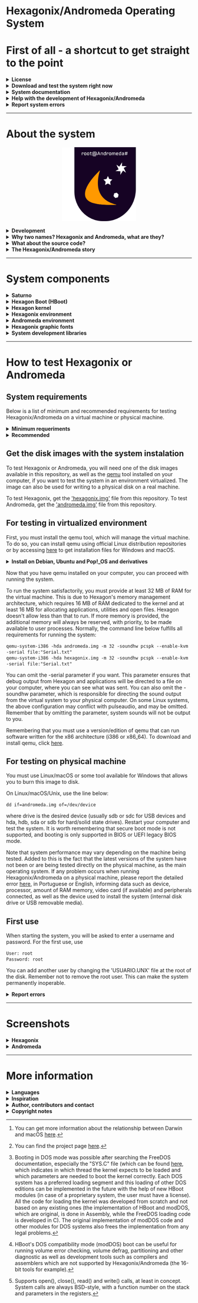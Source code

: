 <!--

Version of this file: 5.0

Copyright © 2021-2022 Felipe Miguel Nery Lunkes
All rights reserved.

-->

# Hexagonix/Andromeda Operating System

# First of all - a shortcut to get straight to the point

<details title="License" align='left'>
<br>
<summary align='left'><strong>License</strong></summary>

Hexagonix Operating System

BSD 3-Clause License

Copyright (c) 2015-2022, Felipe Miguel Nery Lunkes
All rights reserved.

Redistribution and use in source and binary forms, with or without
modification, are permitted provided that the following conditions are met:

1. Redistributions of source code must retain the above copyright notice, this
   list of conditions and the following disclaimer.

2. Redistributions in binary form must reproduce the above copyright notice,
   this list of conditions and the following disclaimer in the documentation
   and/or other materials provided with the distribution.

3. Neither the name of the copyright holder nor the names of its
   contributors may be used to endorse or promote products derived from
   this software without specific prior written permission.

THIS SOFTWARE IS PROVIDED BY THE COPYRIGHT HOLDERS AND CONTRIBUTORS "AS IS"
AND ANY EXPRESS OR IMPLIED WARRANTIES, INCLUDING, BUT NOT LIMITED TO, THE
IMPLIED WARRANTIES OF MERCHANTABILITY AND FITNESS FOR A PARTICULAR PURPOSE ARE
DISCLAIMED. IN NO EVENT SHALL THE COPYRIGHT HOLDER OR CONTRIBUTORS BE LIABLE
FOR ANY DIRECT, INDIRECT, INCIDENTAL, SPECIAL, EXEMPLARY, OR CONSEQUENTIAL
DAMAGES (INCLUDING, BUT NOT LIMITED TO, PROCUREMENT OF SUBSTITUTE GOODS OR
SERVICES; LOSS OF USE, DATA, OR PROFITS; OR BUSINESS INTERRUPTION) HOWEVER
CAUSED AND ON ANY THEORY OF LIABILITY, WHETHER IN CONTRACT, STRICT LIABILITY,
OR TORT (INCLUDING NEGLIGENCE OR OTHERWISE) ARISING IN ANY WAY OUT OF THE USE
OF THIS SOFTWARE, EVEN IF ADVISED OF THE POSSIBILITY OF SUCH DAMAGE.

</details>

<details title="Download and test the system right now" align='left'>
<br>
<summary align='left'><strong>Download and test the system right now</strong></summary>

At [end of this file](https://github.com/hexagonix/hexagonix/blob/main/README.pt.md#como-testar-o-hexagonix-ou-o-andromeda) you will find a tutorial to run the Hexagonix/Andromeda on your computer, either in a virtualized or native version. Remember that it is necessary to have an x86 architecture computer or an emulator, if you are using a device of another architecture for testing.

You can go to the [releases](https://github.com/hexagonix/hexagonix/releases) session for stable system releases. You can access the Hexagonix/Andromeda [release announcement](REL.en.md) file. Whenever possible, get the latest release and download the available .img images or the complete package in zip format. The versions available directly in this repository are always development versions (beta and release candidate), which can also be run and are minimally functional. At the end of each development cycle, the final versions will be available in the [releases](https://github.com/hexagonix/hexagonix/releases) session.

</details>

<details title="System documentation" align='left'>
<br>
<summary align='left'><strong>System documentation</strong></summary>

* [System Documentation (under construction)](https://github.com/hexagonix/Doc)

</details>

<details title="Help with the development of Hexagonix/Andromeda" align='left'>
<br>
<summary align='left'><strong>Help with the development of Hexagonix/Andromeda</strong></summary>

If you have knowledge of writing x86 assembly code and would like to help develop the system, feel free to send me an email! See [here](https://github.com/hexagonix/hexagonix/blob/main/README.en.md#author--contact) how to contact me!

</details>

<details title="Report system errors" align='left'>
<br>
<summary align='left'><strong>Report system errors</strong></summary>

You can report system errors [here](https://github.com/hexagonix/hexagonix/blob/main/README.en.md#reportar-errors).

</details>

<hr>

# About the system

<p align="center">
<img src="https://github.com/hexagonix/Doc/blob/main/Img/Hexagonix.png" width="200" height="200">
</p>

<details title="Development" align='left'>
<br>
<summary align='left'><strong>Development</strong></summary>

Hexagonix/Andromeda and all its components have been developed since 2015 and were written completely in Assembly language.

</details>

<details title="Why two names? Hexagonix and Andromeda, what are they?" align='left'>
<br>
<summary align='left'><strong>Why two names? Hexagonix and Andromeda, what are they?</strong></summary>

In the beginning, Andromeda was intended to be a complete operating system, composed of the kernel, libraries, graphical and text interface and utilities. Later, with the passage of time and the change in approach to the architecture and objectives of the system, the components were separated and became independent projects in terms of functioning, organization and development. As you will see below, the Andromeda core was separated from the rest of the Andromeda code tree, becoming an independent project, even given a name, Hexagon. From then on, the idea arose of making the composition of the system more flexible and allowing the development of distributions, as in GNU/Linux. In this way, distributions of Hexagon could be created, grouping the necessary components for the basic functioning (Hexagonix) and allowing the extension of the system if necessary, with new components, modules and utilities, being the userland defined in each case. With the change of architecture of the system itself, with the core approaching a Unix-like architecture, new utilities in Unix style and syntax were developed and kept separate, in another project. From the original Andromeda project we have the Andromeda-specific applications and graphics libraries. A base system was then created, which by itself can already be fully executed, and became the base of Andromeda. This base system is called Hexagonix, and it consists of the HBoot boot loader, the Hexagon kernel, the shell, Unix environment libraries (here called Hexagonix environment) and Unix utilities. This system is fully functional, but lacks graphical resources and applications developed for the Andromeda environment. In this way, Andromeda stands out for being one more layer built on top of Hexagonix, with graphics resources, a graphics library and utilities that work on top of Hexagonix and extend its function. This built environment was named the Andromeda environment. To meet different needs, the two distributions will always be kept. Both versions are functional and can be used depending on the desired end use. In summary, both Hexagonix and Andromeda are distributions of the Hexagon kernel, differing in the components included.

To better understand this distribution model, a suitable example would be what happens with macOS (Apple)[^1]. macOS is a Unix-like operating system built on top of Darwin, a free operating system composed of the XNU kernel, libraries and utilities, adding on top of Darwin the Aqua graphical interface and other applications and utilities developed by Apple and other vendors. The Darwin environment is easily accessed and observed through macOS, such as using the terminal, for example. Darwin is a complete and functional system, but it lacks some graphical resources, for example, which are only distributed together with macOS. In this analogy, we have macOS as Andromeda and Darwin as Hexagonix.

</details>

<details title="What about the source code?" align='left'>
<br>
<summary align='left'><strong>What about the source code?</strong></summary>

The project's source code has now been made publicly available. The kernel code and Unix-like utilities and Andromeda applications are available, as well as the source package that makes up HBoot. Disk images with both Hexagonix and Andromeda are now available and free to distribute. Please note the [license](LICENSE) available in this repository for more information. It is worth mentioning that the license of each code package that makes up the system (Hexagon, HBoot, Hexagonix utilities, Andromeda utilities, fonts and other components) may vary. Each package can be released with a different license type (like GPL, MIT or BSD, for example). Keep an eye on each license in the respective repositories. Components that are not available in the official repository are still closed source, governed by a proprietary Hexagonix license, which can be found [here](https://github.com/hexagonix/Doc/blob/main/LICENSES/Hexagonix ).

</details>

<details title="The Hexagonix/Andromeda story" align='left'>
<br>
<summary align='left'><strong>The Hexagonix/Andromeda story</strong></summary>

Andromeda started as an implementation in a structure similar to DOS-like systems, with an interpreter with built-in commands with names, syntax and results similar to a generic DOS. The command interpreter presented file manipulation and other commands internally, as in conventional DOS systems. Disk drives were also defined as letters. Later, there was a growing interest and fascination in the functioning of Unix systems and all the code was rewritten or adapted to make the System kernel a Unix-like kernel. All System components, as in DOS, were kept in a single tree until then. With Andromeda version 1.5, codenamed "Unix-like", the kernel has been heavily modified and rewritten to fit the Unix philosophy. Changes even included the way devices were handled, writing a hardware abstraction layer managing devices as files, and adding open(), close(), write() and to read(). The Unix-based utilities were also written, removing commands from the default interpreter, which was rewritten to make way for a Unix-like shell. The internal commands were moved to the utilities, which now have a Unix-style structure and syntax. The rest of the utilities, such as mount, were written already taking advantage of the open() call, which is also used to mount volume, in addition to opening ordinary files from the volume. The open() call is also used to start other peripherals such as serial and parallel ports. The write() call also works with devices and files, as well as close(). A VFS (Virtual File System) was also introduced, which will support multiple file systems in the future and make file management transparent to the System, programmers and users. Also included are new hardware management functions and many improvements and bug fixes. The System gains new Unix utilities until the present moment. After this change in the proposal and architecture, the components were separated and allocated to specific projects. The union of these components forms the operating system. In the case of Hexagonix, we have HBoot, Hexagon, shell, Unix libraries and applications, while Andromeda extends Hexagonix, incorporating other libraries and applications that use them.

</details>

<hr>

# System components

<details title="Saturno" align='left'>
<br>
<summary align='left'><strong>Saturno</strong></summary>

The first component of Hexagonix/Andromeda is Saturno. It is responsible for taking control of the boot process performed by the BIOS/UEFI and looking in the volume for the second boot stage. For that, it implements a driver for reading a FAT16 file system. The second boot stage (see below) can implement drivers for other filesystems and is responsible for finding Hexagon, loading HBoot modules or loading a compatible DOS-like system (BETA version).

</details>

<details title="Hexagon Boot (HBoot)" align='left'>
<br>
<summary align='left'><strong>Hexagon Boot (HBoot)</strong></summary>

Hexagon Boot (HBoot) is a component designed to allow the Hexagon kernel to boot. Until then, initialization was performed by just one stage, which defined a very basic environment, loaded Hexagon into memory and immediately executed it, providing a very limited set of parameters. This is due to the fact that the code of this stage is restricted to 512 bytes, which limits the performance of several tests and data processing. With HBoot, it was possible to expand the number of tasks performed before running Hexagon, as well as the possibility to provide more information about the device and boot environment. This is particularly important to allow the creation of a device tree that Hexagon can use to decide how to handle each identified device. HBoot is able to check which disk drives are available on the machine, emit a boot tone, obtain the amount of available RAM memory installed and allow or not to proceed with the boot process according to this information. If no user interaction is detected (within 3 seconds after HBoot is started and messages are displayed to the user), HBoot will perform additional tests to verify the device's ability to run the system and will load and run Hexagon (present in a file on the volume named **HEXAGON.SIS**). After loading, HBoot transfers control to Hexagon, which is initialized and stores the data provided by HBoot in the kernel environment.

### How to interact with HBoot

Interaction with HBoot takes place by pressing the F8 key after booting and displaying messages on the screen. HBoot waits for 3 seconds for any interaction and, if none has occurred, it continues executing the boot protocol. The interaction with HBoot can be interesting to load modules in the HBoot format, provide boot parameters to Hexagon, load a DOS-type system whose files are present on the same volume or even load HAPP images from other cores (if the developer wants to use the HBoot implementation in your project). Below, see some more details of additional and diagnostic functions that can be performed via interaction with HBoot before loading Hexagonix.

<p align="center">
<img src="https://github.com/hexagonix/Doc/blob/main/Img/HBoot.png" width="600" height="500">
</p>

### Other functions available (HBot and modDOS modules)

#### HBoot Modules

HBoot allows loading modules in HBoot format, which may be useful in the future to allow hardware tests such as memory and disk tests if modules are available on disk. Modules can also be used to extend HBoot functions. The format specification is now available and an example can be found below. These modules can be used to test specific devices, obtain hardware information, or load files into file systems not originally supported by HBoot.

##### HBoot modules already implemented

HBoot modules have been developed to extend the functionality of HBoot. So far these are:

* Spartan: model implementation of an HBoot module. Displays a message on the screen and prompts the user to press any key to restart the computer and launch Hexagonix.
* x86-Detect: Computer hardware initialization and diagnostics module. This module detects available storage drives, checks for minimum computer requirements for running Hexagon (such as RAM and processor), detects and initializes serial and parallel ports, and displays to the user whether or not the device can run Hexagonix. In the future, it will be used to find other installed operating systems, perform RAM and disk performance tests, and find and configure PCI devices. A quickboot entry for x86-Detect can be permanently added to HBoot, for easier execution with fewer steps.

<p align="center">
<img src="https://github.com/hexagonix/Doc/blob/main/Img/x86-Detect.png" width="600" height="500">
</p>

#### Load a DOS-like operating system with modDOS

In the context of Hexagonix development, HBoot can also load and run the FreeDOS[^2] open source operating system core, so that established and robust utility tools that run in a DOS environment can run on top of the volume and files. Hexagonix/Andromeda. This function is performed by an HBoot module (modDOS) which, until now, has been integrated into HBoot as a module library, already containing all the necessary structure to be an independent module. Going forward, the plan is for this library/module to be removed from HBoot and kept as a separate module, removing complexity and code from HBoot. For performance, at this point, modDOS is still kept in the HBoot source tree. FreeDOS was chosen because of several interesting features that facilitate the necessary implementation in modDOS. Firstly, the system kernel is contained in a single file, usually "KERNEL.SYS"[^3] (although in the context of modDOS, the filename is not important, as it will not be booted by the project initiator FreeDOS, which hopes to find a file with that name), in addition to its free distribution. On the other hand, other DOS-type systems, such as MS-DOS (especially in its version prior to 7.0), can use more than one file on the disk, as well as requiring these files to be in defined locations and to be contiguous on the disk. This defined location requirement cannot be satisfied here, as the installation of a copy of the DOS system takes place already on a Hexagonix partition. Installing a DOS system is optional and modDOS makes running this type of system easier, requiring only a copy of the kernel, command interpreter and other utilities desired on a Hexagonix partition. Furthermore, using a free distribution system removes any licensing issues. Installing a DOS system together with Hexagonix/Andromeda allows DOS tools to be used to perform specific tasks in this environment or to add functions and utilities that are not yet available or finished for use in Hexagonix, such as a disk partitioning utility, for example. example [^4]. If the FreeDOS system components are not present on the disk (copying the FreeDOS files is not part of the standard installation and image), booting in DOS compatibility mode will not occur.

### HBoot module example

Below you can find an example implementation of the HBoot module (HBoot module specification v2.0):

```assembly
;;*************************************************************************************
;;
;;
;; HBoot module
;;
;; Hexagon® Boot - HBoot
;;
;; Copyright © 2020-2022 Felipe Miguel Nery Lunkes
;; All rights reserved
;;
;;*************************************************************************************

use16

;; The module must have a special HBoot image header
;; It's 6 bytes, with signature (magic number) and target architecture

headerHBoot:

.signature: db "HBOOT" ;; Signature, 5 bytes
.architecture: db 01h ;; Architecture (i386), 1 byte
.Modversion: db 01h ;; Version, with 1 byte
.subverMod: db 00h ;; Subversion, with 1 byte
.modname: db "NAME " ;; Module name, 8 bytes

;; Configure stack and pointer

    cli ;; disable interrupts
    
    mov ax, 0x2000 ;; Define stack registers here
    mov ss, ax
    mov sp, 0
    
    sti;; enable interrupts
     
    clc

    mov ax, 0x2000 ;; Define segment registers here
    mov ds, ax
    move es, ax
    
    sti;; Enable interrupts

;; your code here

```

### Supported file systems

* FAT16B
* FAT12 (under development)

New file systems will be implemented in the future, including their support through HBoot modules.

### Report bugs

HBoot has gained a lot of complexity since the beginning of its development in 2020. Due to this increase in code and the nature of its operation (16-bit), bugs can be found. They can be reported in the repository or by email, available at the end of this file.

</details>

<details title="Hexagon kernel" align='left'>
<br>
<summary align='left'><strong>Hexagon kernel</strong></summary>

### Which is

Hexagon is a monolithic kernel running in 32-bit protected mode, designed with the PC architecture in mind (x86). It's a kernel written from scratch, aiming for the speed and compatibility of modern hardware but also being able to run on older hardware (like a Pentium III). At the moment, it guarantees a single-user environment, despite the use of virtual terminals, and single-tasking, despite the ability to load, keep in memory and control more than one process, in an execution stack. In the future, the kernel may support running multiple processes in preemptive multitasking. Hexagon is a Unix-like kernel and tries to implement POSIX compatibility, although far from it, and forms the basis of the Hexagonix/Andromeda Operating System, although independent of it. It runs executable images in the HAPP format, developed exclusively for Hexagon. Hexagon also implements a very sophisticated API accessible through a system call.

<p align="center">
<img src="https://github.com/hexagonix/Doc/blob/main/Img/LogoHexagon.png" width="250" height="250">
</p>

### History

The kernel was initially designed and written aiming at a structure and operation close to DOS (Disk Operating System) systems, such as MS-DOS, in the years 2015 to 2017. Therefore, many system calls and device names followed a syntax and names FROM. Over time, there was an interest in bringing the then core of Andromeda, which at that time had no name and was kept together with the distribution's code, closer to a structure and functioning closer to Unix-like systems, such as BSD or Linux. , for example. In this way, many parts of the kernel were re-implemented with the new purpose in mind. The core code was separated from the rest of the System and became independent, both in terms of development and operation, in addition to gaining a name, Hexagon. A hardware abstraction layer was written with the inclusion of system calls known in the Unix world, such as open(), close(), read() and write()[^5]. Devices were named and disk drives changed from DOS naming to Unix device names. The kernel then proceeds to follow a known initialization process, executing, with PID 1, the first user process, init, which then loads the rest of the components. Unix-like utilities were then written that used the kernel's Unix-like API, and several Unix-like tools have been written since then (2017 onwards).

### The HAPP executable format

The HAPP executable image format was developed for Hexagon to allow the development of images that can be verified and validated for architecture and minimum kernel versions necessary for correct execution. The header also stores important information, allowing the developer to directly add an entry point, regardless of where it is inside the image, something that should have been redirected earlier when the executable image was in pure binary format. The HAPP image also allows you to validate that the image to be loaded is really an executable image, preventing unsupported files from being executed, even if they are not even executable files. It also allows the system to check code dependencies, such as the aforementioned architecture, as well as Hexagon version numbers, which must be equal to or greater than the minimum specified by the header. All HAPP images must have this full header, including reserved sessions, in order to function correctly in later versions of the System. HAPP images are always 32-bit. For 16-bit images, the system uses the HBoot header implementation (implementation found in system boot modules).

In Assembly language, the system development language, the header, in its 2.0 specification:

```assembly
headerAPP:

.signature: db "HAPP" ;; Signature
.architecture: db 01h ;; Architecture (i386 = 01h)
.MinimumVersion: db 8 ;; Minimal version of Hexagon
.Minimum subversion: db 40 ;; Minimal Hexagon Subversion
.inputpoint: dd ;; Input point offset (reference to main function here)
.ImageType: db 01h ;; Executable image type (executable = 01h)
.reserved0: dd 0 ;; Reserved (Dword)
.reserved1: db 0 ;; Reserved (Byte)
.reserved2: db 0 ;; Reserved (Byte)
.reserved3: db 0 ;; Reserved (Byte)
.reserved4: dd 0 ;; Reserved (Dword)
.reserved5: dd 0 ;; Reserved (Dword)
.reserved6: dd 0 ;; Reserved (Dword)
.reserved7: db 0 ;; Reserved (Byte)
.reserved8: dw 0 ;; Reserved (Word)
.reserved9: dw 0 ;; Reserved (Word)
.reserved10: dw 0 ;; Reserved (Word)
```

Applications for Hexagonix/Andromeda can be developed in Assembly, so far, using the assembler of your choice (provided it can generate x86 code). Libraries for application development, containing macros, functions and system calls, can be found [here (libasm)](https://github.com/hexagonix/libasm) and are designed to work with assemblers [fasm]( https://flatassembler.net/) and [nasm](https://www.nasm.us/). When accessing the **libasm** repository, you will have access to the libraries divided according to the support of a specific assembler. Support for more assemblers may be added in the future. A C library (libc) is also in the pipeline for the near future.

Below, an implementation of a small application written as an example, which uses the Hexagon header and system calls, written in x86 assembly language in Intel syntax and assembled with the help of the flat assembler (FASM). Note that to request access to Hexagon calls, this application must import the **hexagon.s** file from libasm (depending on the chosen assembler. In this case, fasm/hexagon.s). This application sends a message to the terminal and then exits. You can get more information about the HAPP format specification in the HAPP library of [libasm for fasm](https://github.com/hexagonix/libasm/blob/main/fasm/HAPP.s) or [libasm for nasm]( https://github.com/hexagonix/libasm/blob/main/nasm/HAPP.s). Below you can get more information about system calls.

```assembly
;; This is a template for building a text mode app for
;; the Hexagonix/Andromeda!
;;
;; Written by Felipe Miguel Nery Lunkes on 12/04/2020
;;
;; You can generate an executable HAPP image using the assembler
;; FASM. To do this, use the command line below:
;;
;; fasmX tapp.asm
;; or
;; fasmX tapp.asm tapp.app

format binary as "app" ;; Defines the format and extension of the generated file

use32

;; Header can be set directly like this and filled in manually
;; or through a macro available in the HAPP.s library, from libasm.
;; Below is manual implementation (which should be discouraged as it
;; API changes would lead to manual changes to all sources. That
;; does not occur with the use of the library, which, when updated,
;; to make all sources compatible, automating the process).

headerAPP:

.signature: db "HAPP" ;; Signature
.architecture: db 01h ;; Architecture (i386 = 01h)
.MinimumVersion: db 1 ;; Minimal version of Hexagon
.Minimum subversion: db 00 ;; Minimal Hexagon Subversion
.EntryPoint: dd startAPP ;; entry point offset
.ImageType: db 01h ;; executable image
.reserved0: dd 0 ;; Reserved (Dword)
.reserved1: db 0 ;; Reserved (Byte)
.reserved2: db 0 ;; Reserved (Byte)
.reserved3: db 0 ;; Reserved (Byte)
.reserved4: dd 0 ;; Reserved (Dword)
.reserved5: dd 0 ;; Reserved (Dword)
.reserved6: dd 0 ;; Reserved (Dword)
.reserved7: db 0 ;; Reserved (Byte)
.reserved8: dw 0 ;; Reserved (Word)
.reserved9: dw 0 ;; Reserved (Word)
.reserved10: dw 0 ;; Reserved (Word)

;;*************************************************************

include "hexagon.s" ;; Include system calls

;;************************************************ *************

;; Variables and constants

msg: db 10, 10, "This is a template with a simple HAPP application example!", 10, 0

;;************************************************ *************

;; Entry point

startAPP:

    move esi msg

    printString ;; Here we have a macro that configures and calls an API function

    Hexagonix terminateProcess ;; Another macro that asks which call to make
```

More detailed Hexagon documentation is in the pipeline and is being released as ready.

### System calls

System calls are BSD-style, with the function number present on the stack and the parameters/arguments next to the registers. For a complete list of system calls available in the current version of the system, have a look at the Hexagon library at [libasm for fasm](https://github.com/hexagonix/libasm/blob/main/fasm/hexagon.s ) or [libasm to nasm](https://github.com/hexagonix/libasm/blob/main/nasm/hexagon.s).

</details>

<details title="Hexagonix environment" align='left'>
<br>
<summary align='left'><strong>Hexagonix environment</strong></summary>

Hexagonix implements, together with Hexagon, a series of Unix-like utilities, with functionality and syntax similar to UNIX and Unix-like systems. **Utilities such as init, login, sh, top, ps, cp, rm, cat, clear, man, among others, are included in the standard distribution of Hexagonix**. These utilities make up the Hexagonix base utilities package. The login and user-mode environment startup tools are in this package, as well as several configuration files for this environment. These utilities generally do not have a graphical interface, only a command-line interface (CLI). However, they can be requested by applications that have a graphical interface. This environment is available in both the [Hexagonix](hexagonix.img) distribution and the [Andromeda](andromeda.img) distribution.

### Some applications and utilities in the Hexagonix environment

Hexagonix includes many of the Unix utilities you may already be familiar with, such as:

* init
* login
* ls
* cat
* cp
* rm
* clear
* top
* ps
* man
* su
* sh (shell padrão)
* uname
* whoami, among others.

Some applications and utilities were developed exclusively for Hexagonix, such as:

* atop (alternate version of top)
* power (computer state control)
* fnt (Hexagonix graphic font change utility)
* hash (alternate shell)
* log (used to get internal Hexagon logs, but now deprecated)
* lshapp (gets and displays information from HAPP images)
* lshmod (gets and displays information from HBoot modules and HBoot itself)

It is worth remembering that Hexagonix utilities try to implement a POSIX interface as far as possible, similar in syntax to Unix utilities (FreeBSD and Linux used as a template).

### Third party applications available for Hexagonix

* [Flat Assembler (fasm)](https://flatassembler.net/index.php)

Hexagonix received a port of the [fasm](https://flatassembler.net/index.php) assembler, which was adapted for Hexagonix, allowing the user to develop applications directly on the system. This port is called fasmX. Changes added to the code, as well as the software license, can be found in the [fasm repository for Hexagonix](https://github.com/hexagonix/fasm). This repository is a fork of [original repository](https://github.com/tgrysztar/fasm). Added code is based on modifications made to the original code and authorial additions. This modified/authored code can be found in the repository, [clicking here](https://github.com/hexagonix/fasm/tree/master/SOURCE/HEXAGONIX). fasmX, the fasm port for Hexagonix, is always updated when new features are added to the fasm repository. To indicate that it is a stable and tested version, the fasmX version number always inherits the fasm numbering, followed by a character x (for example, the version based on fasm 1.73.30, after testing, receives the numbering 1.73 .30x). You can report bugs or code generation or optimization issues in the Hexagonix version [here](https://github.com/hexagonix/fasm/issues). To report general fasm bugs, use the [official](https://github.com/tgrysztar/fasm) repository.

</details>

<details title="Andromeda environment" align='left'>
<br>
<summary align='left'><strong>Andromeda environment</strong></summary>

The Andromeda environment is built on the solid foundation provided by Hexagonix, including applications and utilities that do not implement the Unix philosophy or have a very different syntax and usage than you would expect from a Unix environment. In this way, they are separated as **Andromeda apps**, and are not part of the standard distribution of Hexagonix. Here are the System settings app, calculator, font manager, text editors and the IDE developed for Andromeda. These utilities may or may not have a graphical interface. Together with them, the Andromeda environment comprises libraries developed to allow the development of applications, such as the **Estelar** library. This environment is only available in the [Andromeda](andromeda.img) distribution.

### Some Andromeda applications and utilities

* System Settings (config)
* Quartzo text editor
* Lyoko IDE for application development
* Electronic piano return Piano;
* Serial communication utility
* Andromeda Shell (ASH) - A new shell for Andromeda
* Andromeda calculator
* Font change utility
* Andromeda shutdown utility

### Third-party apps available for Andromeda

There are no third-party applications available for the Andromeda environment yet. If interested, you can build the first one!

</details>

<details title="Hexagonix graphic fonts" align='left'>
<br>
<summary align='left'><strong>Hexagonix graphic fonts</strong></summary>

The default installation of Hexagonix also provides a number of fonts that can be loaded by the settings application or the font utility (font manager). These files are used to change the graphical display font for Hexagonix and Andromeda.

Graphics mode fonts for Hexagon are developed as a bitmap in Assembly which, when compiled, generate a binary image of the font with representations of each character. The standard Hexagonix fonts have now been released as open source and are available in the [Hexagonix font repository](https://github.com/hexagonix/Fontes).

### How to create your own graphic font

Feel free to download the font [model](https://github.com/hexagonix/Fontes/blob/main/modelo.asm), which is already structured but with blank characters, and draw the your own graphic font! For that, you need to know some technical information about them:

* Fonts have a height of 16 and a width of 8 pixels. This information is necessary to ensure that your font does not experience problems during use.
* You can freely divide the placeholders for accents and other graphic features of each character, such as cedilla or portions that fall below the character line, such as y, comma, etc.
* Fonts are drawn in bitmap format. Therefore, each character is a pixel map composed of 0s and 1s. The 0s symbolize undisplayed areas of the character, while the 1s represent the pixels of the character that will be displayed to the user. You must change each character array in the template font by adding the 1s where you want the pixels to appear to form the character. Below you will see an example of a blank character and the same representation of this character ready for the font.

The code below shows the bitmap representation of the hash sign (#) in the font [model](https://github.com/hexagonix/Fontes/blob/main/modelo.asm) and the implementation in the font [hint](https: //github.com/hexagonix/Fontes/blob/main/hint.asm).

```assembly
;; Blank representation of the hash (#) character in the template

.quill:

db 00000000b ;; Two pixels high for characters above the letter
db 00000000b

db 00000000b
db 00000000b
db 00000000b
db 00000000b
db 00000000b
db 00000000b
db 00000000b
db 00000000b
db 00000000b

db 00000000b ;; Five pixels tall for characters above the letter
db 00000000b
db 00000000b
db 00000000b
db 00000000b

;; Blank representation of the hash character (#), in hint font

.quill:

db 00000000b
db 00000000b

db 00000000b
db 00000000b
db 00100010b
db 00100010b
db 01111111b
db 00100010b
db 01111111b
db 00100010b
db 00100010b

db 00000000b
db 00000000b
db 00000000b
db 00000000b
db 00000000b

```

You should already be able to see, inside the matrix, the hash mark, marked by the presence of 1s.

You can develop as many fonts as you like and play around with different and innovative designs, as well as extend the available characters (using the ASCII reference).

</details>

<details title="System development libraries" align='left'>
<br>
<summary align='left'><strong>System development libraries</strong></summary>

Hexagonix/Andromeda also provides functions that must be used to interact with the system environment itself. Libraries are used to access functions implemented by Hexagon or by the libraries themselves, allowing easy development of applications and utilities for both the Hexagonix and Andromeda environments. The libraries implement functions for displaying text, mathematical calculations, sending messages, opening files and devices, and much more. The core library (hexagon.s) provides functions accessible to both possible distribution environments, while other libraries may be unique to the Andromeda environment. These libraries include graphical functions to build interfaces in graphical mode (Andromeda), as well as functions to check the currently running system version (Hexagonix and Andromeda). The Hexagonix base utilities perform the Hexagon version check to see if they can be run, using the Unix utility uname or directly via a Hexagon system call.

To learn more and check each function available in the system development libraries, see the [libasm] repository (https://github.com/hexagonix/libasm).

</details>

<hr>

# How to test Hexagonix or Andromeda

## System requirements

Below is a list of minimum and recommended requirements for testing Hexagonix/Andromeda on a virtual machine or physical machine.

<details title="Minimum requeriments" align='left'>
<br>
<summary align='left'><strong>Minimum requeriments</strong></summary>

* Processor: Pentium III (1999) with SSE and MMX support or newer;
* RAM memory: 32 Mb minimum (a minimum installation with 32 Mb is usually enough, in most cases);
* Hard disk: IDE or SATA hard disk with a minimum of 50 Mb;
* Necessary peripherals:
  * Serial port (1-4);
  * Parallel port (1-4);
  * PS/2 or USB keyboard;
  * VGA video card with 2 Mb of video memory (with color support).

</details>

<details title="Recommended" align='left'>
<br>
<summary align='left'><strong>Recommended</strong></summary>

* Processor: Pentium D or newer;
* RAM memory: 50 Mb;
* Optional peripherals:
  * PS/2 or USB mouse;
  * Video card with > 2 Mb of video memory.

</details>

## Get the disk images with the system instalation

To test Hexagonix or Andromeda, you will need one of the disk images available in this repository, as well as the [qemu](https://www.qemu.org) tool installed on your computer, if you want to test the system in an environment virtualized. The image can also be used for writing to a physical disk on a real machine.

To test Hexagonix, get the ['hexagonix.img'](hexagonix.img) file from this repository.
To test Andromeda, get the ['andromeda.img'](andromeda.img) file from this repository.

## For testing in virtualized environment

First, you must install the qemu tool, which will manage the virtual machine. To do so, you can install qemu using official Linux distribution repositories or by accessing [here](https://www.qemu.org) to get installation files for Windows and macOS. 

<details title="Install on Debian, Ubuntu and Pop!_OS and derivatives" align='left'>
<br>
<summary align='left'><strong>Install on Debian, Ubuntu and Pop!_OS and derivatives</strong></summary>

For Ubuntu, the following line will install qemu and all its dependencies (root privileges required):

```
sudo apt install qemu qemu-system-i386
```

</details>

Now that you have qemu installed on your computer, you can proceed with running the system.

To run the system satisfactorily, you must provide at least 32 MB of RAM for the virtual machine. This is due to Hexagon's memory management architecture, which requires 16 MB of RAM dedicated to the kernel and at least 16 MB for allocating applications, utilities and open files. Hexagon doesn't allow less than that to run. If more memory is provided, the additional memory will always be reserved, with priority, to be made available to user processes. Normally, the command line below fulfills all requirements for running the system:

```
qemu-system-i386 -hda andromeda.img -m 32 -soundhw pcspk --enable-kvm -serial file:"Serial.txt"
qemu-system-i386 -hda hexagonix.img -m 32 -soundhw pcspk --enable-kvm -serial file:"Serial.txt"
```

You can omit the -serial parameter if you want. This parameter ensures that debug output from Hexagon and applications will be directed to a file on your computer, where you can see what was sent. You can also omit the -soundhw parameter, which is responsible for directing the sound output from the virtual system to your physical computer. On some Linux systems, the above configuration may conflict with pulseaudio, and may be omitted. Remember that by omitting the parameter, system sounds will not be output to you.

Remembering that you must use a version/edition of qemu that can run software written for the x86 architecture (i386 or x86_64). To download and install qemu, click [here](https://www.qemu.org/download/).

## For testing on physical machine

You must use Linux/macOS or some tool available for Windows that allows you to burn this image to disk.

On Linux/macOS/Unix, use the line below:

```
dd if=andromeda.img of=/dev/device
```
where drive is the desired device (usually sdb or sdc for USB devices and hda, hdb, sda or sdb for hard/solid state drives). Restart your computer and test the system. It is worth remembering that secure boot mode is not supported, and booting is only supported in BIOS or UEFI legacy BIOS mode.

Note that system performance may vary depending on the machine being tested. Added to this is the fact that the latest versions of the system have not been or are being tested directly on the physical machine, as the main operating system. If any problem occurs when running Hexagonix/Andromeda on a physical machine, please report the detailed error [here](https://github.com/hexagonix/Distro/issues), in Portuguese or English, informing data such as device, processor, amount of RAM memory, video card (if available) and peripherals connected, as well as the device used to install the system (internal disk drive or USB removable media).

## First use

When starting the system, you will be asked to enter a username and password. For the first use, use

```
User: root
Password: root
```

You can add another user by changing the 'USUARIO.UNX' file at the root of the disk. Remember not to remove the root user. This can make the system permanently inoperable.

<details title="Report errors" align='left'>
<br>
<summary align='left'><strong>Report errors</strong></summary>

You can report bugs and help develop the system. To do this, open an error notification [here](https://github.com/hexagonix/Distro/issues), informing the error as detailed as possible (such as device brand, processor, amount of RAM, video and connected peripherals, as well as the device used to install the system, such as an internal disk drive or USB removable media). Remember to inform which application the error occurred in, if the error occurs while the system is already in operation. If the problem occurs in the boot process, please report what was displayed/observed behavior of the machine.

</details>

<hr>

# Screenshots

<details title="Hexagonix" align='left'>
<br>
<summary align='left'><strong>Hexagonix</strong></summary>

<p align="center">
<img src="https://github.com/hexagonix/Doc/blob/main/Img/Hexagonix1.png" width="500" height="400">
<img src="https://github.com/hexagonix/Doc/blob/main/Img/Hexagonix2.png" width="500" height="400">
<img src="https://github.com/hexagonix/Doc/blob/main/Img/Hexagonix3.png" width="500" height="400">
<img src="https://github.com/hexagonix/Doc/blob/main/Img/Hexagonix4.png" width="500" height="400">
<img src="https://github.com/hexagonix/Doc/blob/main/Img/Hexagonix5.png" width="500" height="400">
</p>

You can see more [here](https://github.com/hexagonix/Distro/tree/main/Img).

</details>

<details title="Andromeda" align='left'>
<br>
<summary align='left'><strong>Andromeda</strong></summary>

<p align="center">
<img src="https://github.com/hexagonix/Doc/blob/main/Img/Andromeda1.png" width="500" height="400">
<img src="https://github.com/hexagonix/Doc/blob/main/Img/Andromeda2.png" width="500" height="400">
<img src="https://github.com/hexagonix/Doc/blob/main/Img/Andromeda3.png" width="500" height="400">
<img src="https://github.com/hexagonix/Doc/blob/main/Img/Andromeda4.png" width="500" height="400">
<img src="https://github.com/hexagonix/Doc/blob/main/Img/Andromeda5.png" width="500" height="400">
</p>

You can see more [here](https://github.com/hexagonix/Distro/tree/main/Img).

</details>

<hr>

# More information

<details title="Languages" align='left'>
<br>
<summary align='left'><strong>Languages</strong></summary>

At this moment, both the system and the documentation are only available in Portuguese. Documentation in English will be available soon, and there are plans to support English as a primary language possibility in addition to Portuguese (most of the work has already been done).

</details>

<details title="Inspiration" align='left'>
<br>
<summary align='left'><strong>Inspiration</strong></summary>

This project was possible and today it can see the light of day thanks to many others who have come before and contributed with design ideas and teaching how an operating system should work, even if simple. Are they:

* MS-DOS, with code available [here](https://github.com/microsoft/MS-DOS)
* [MikeOS](http://mikeos.sourceforge.net/)
* [Linux 0.1.1](https://kernel.org)
* [FreeBSD](https://www.freebsd.org/)
* [XNU/Darwin](https://github.com/apple/darwin-xnu)
* [LittleKernel](https://github.com/littlekernel/lk)
* [Google Fuchsia](https://fuchsia.googlesource.com/fuchsia/)

In addition, other projects helped in the development of Hexagonix/Andromeda, either by providing new design ideas that go beyond the traditional organization of an operating system, or providing well-documented code that allowed us to understand how certain parts of an operating system work, or contributing with code examples that later came to inspire functions that were written exclusively for Hexagonix/Andromeda (mainly the kernel code). Despite not having been copied and reused in the system, the code of these public domain projects made it possible to understand the operation of certain computer components, opening doors for copyright codes to be written based on the study of the code of these projects. It is worth mentioning that the projects below were released by their original developers in the public domain. Are they:

* [Snowdrop OS](http://www.sebastianmihai.com/snowdrop/), which inspired me to write various hardware control routines and other 16-bit functions available in HBoot. The code for this system has been released into the public domain.
* [Alotware](https://github.com/0x5CE/alotware), which inspired me to create the process management functions in early versions of Hexagon (now rewritten numerous times). The code for this system has been released into the public domain.

</details>

<details title="Author, contributors and contact" align='left'>
<br>
<summary align='left'><strong>Author, contributors and contact</strong></summary>

## Author

* [Felipe Miguel Nery Lunkes](https://github.com/felipeldev)

Feel free to contact me, report bugs or be interested in participating in the project.

## Contributors

* [Felipe Miguel Nery Lunkes](https://github.com/felipeldev)

## Email

* hexagonixdev@gmail.com (PT/EN)
* felipemiguel_nery@hotmail.com (PT/EN)

## Social networks

* [Twitter](https://twitter.com/felipemnlunkes) (Felipe Miguel Nery Lunkes)

</details>

<details title="Copyright notes" align='left'>
<br>
<summary align='left'><strong>Copyright notes</strong></summary>

Hexagonix/Andromeda was developed from scratch by [Felipe Lunkes](https://github.com/felipenlunkes).

Read the [license](LICENSE) for more information on copyright, code ownership, and redistribution that apply only to files available in this repository (does not apply to the set of data and source code files that make up Hexagonix/Andromeda) . It is worth mentioning that the code of the system components is being released little by little and that each package can be released with a different license. Always keep an eye on the 'LICENSE' file available in each repository to be aware of legal rights and obligations.

</details>

[^1]: You can get more information about the relationship between Darwin and macOS [here](https://en.wikipedia.org/wiki/Darwin_(operating_system)).
[^2]: You can find the project page [here](https://www.freedos.org/).
[^3]: Booting in DOS mode was possible after searching the FreeDOS documentation, especially the "SYS.C" file (which can be found [here](http://www.ibiblio.org/pub/micro/pc-stuff/freedos/files/dos/sys/2043/), which indicates in which thread the kernel expects to be loaded and which parameters are needed to boot the kernel correctly. Each DOS system has a preferred loading segment and this loading of other DOS editions can be implemented in the future with the help of new HBoot modules (in case of a proprietary system, the user must have a license). All the code for loading the kernel was developed from scratch and not based on any existing ones (the implementation of HBoot and modDOS, which are original, is done in Assembly, while the FreeDOS loading code is developed in C). The original implementation of modDOS code and other modules for DOS systems also frees the implementation from any legal problems.
[^4]: HBoot's DOS compatibility mode (modDOS) boot can be useful for running volume error checking, volume defrag, partitioning and other diagnostic as well as development tools such as compilers and assemblers which are not supported by Hexagonix/Andromeda (the 16-bit tools for example).
[^5]: Supports open(), close(), read() and write() calls, at least in concept. System calls are always BSD-style, with a function number on the stack and parameters in the registers.
